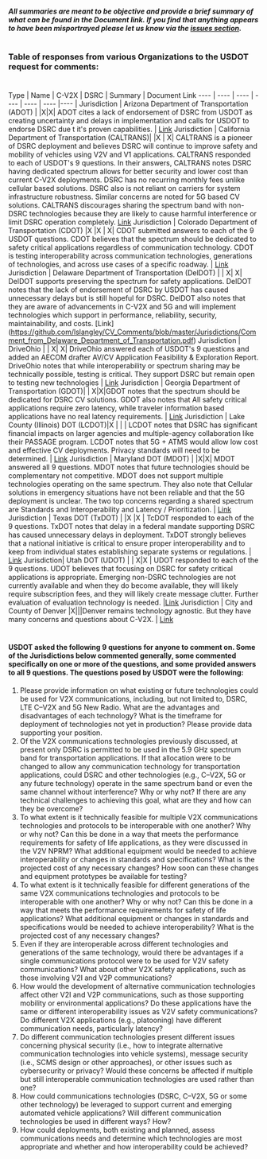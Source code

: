 ##### All summaries are meant to be objective and provide a brief summary of what can be found in the Document link. If you find that anything appears to have been misportrayed please let us know via the [issues section](https://github.com/lslangley/CV_Comments/issues).
#
#
#

### Table of responses from various Organizations to the USDOT request for comments:

#
Type | Name | C-V2X | DSRC | Summary | Document Link
---- | ---- | ---- | ---- | ---- | ---- |---- |
Jurisdiction | Arizona Department of Transportation (ADOT) | |X|X| ADOT cites a lack of endorsement of DSRC from USDOT as creating uncertainty and delays in implementation and calls for USDOT to endorse DSRC due t it's proven capabilities. | [Link](https://github.com/lslangley/CV_Comments/blob/master/Jurisdictions/Comment_from_Arizona_Department_of_Transportation.pdf)
Jurisdiction | California Department of Transportation (CALTRANS)| |X | X| CALTRANS is a pioneer of DSRC deployment and believes DSRC will continue to improve safety and mobility of vehicles using V2V and V1 applications. CALTRANS responded to each of USDOT's 9 questions. In their answers, CALTRANS notes DSRC having dedicated spectrum allows for better security and lower cost than current C-V2X deployments. DSRC has no recurring monthly fees unlike cellular based solutions. DSRC also is not reliant on carriers for system infrastructure robustness. Similar concerns are noted for 5G based CV solutions. CALTRANS discourages sharing the spectrum band with non-DSRC technologies because they are likely to cause harmful interference or limit DSRC operation completely.   [Link](https://github.com/lslangley/CV_Comments/blob/master/Jurisdictions/Comment_from_California_Department_of_Transportation.pdf)
Jurisdiction | Colorado Department of Transportation (CDOT) |X |X | X| CDOT submitted answers to each of the 9 USDOT questions. CDOT believes that the spectrum should be dedicated to safety critical applications regardless of communication technology. CDOT is testing interoperability across communication technologies, generations of technologies, and across use cases of a specific roadway. | [Link]( https://github.com/lslangley/CV_Comments/blob/master/Jurisdictions/Comment_from_Colorado_Department_of_Transportation.pdf)
Jurisdiction | Delaware Department of Transportation (DelDOT) | | X| X| DelDOT supports preserving the spectrum for safety applications. DelDOT notes that the lack of endorsement of DSRC by USDOT has caused unnecessary delays but is still hopeful for DSRC. DelDOT also notes that they are aware of advancements in C-V2X and 5G and will implement technologies which support in performance, reliability, security, maintainability, and costs.  [Link] (https://github.com/lslangley/CV_Comments/blob/master/Jurisdictions/Comment_from_Delaware_Department_of_Transportation.pdf)
Jurisdiction | DriveOhio | | X| X| DriveOhio answered each of USDOT's 9 questions and added an AECOM drafter AV/CV Application Feasibility & Exploration Report. DriveOhio notes that while interoperability or spectrum sharing may be technically possible, testing is critical. They support DSRC but remain open to testing new technologies  | [Link](https://github.com/lslangley/CV_Comments/blob/master/Jurisdictions/Comment_from_DriveOhio.pdf)
Jurisdiction | Georgia Department of Transportation (GDOT)| | X|X|GDOT notes that the spectrum should be dedicated for DSRC CV solutions. GDOT also notes that All safety critical applications require zero latency, while traveler information based applications have no real latency requirements. | [Link](https://github.com/lslangley/CV_Comments/blob/master/Jurisdictions/Comment_from_Georgia_Department_of_Transportation.pdf)
Jurisdiction | Lake County (Illinois) DOT (LCDOT)|X | | | LCDOT notes that DSRC has significant financial impacts on larger agencies and multiple-agency collaboration like their PASSAGE program. LCDOT notes that 5G + ATMS would allow low cost and effective CV deployments. Privacy standards will need to be determined. | [Link](https://github.com/lslangley/CV_Comments/blob/master/Jurisdictions/Comment_from_Lake_County_Division_of_Transportation.pdf)
Jurisdiction | Maryland DOT (MDOT) | |X|X| MDOT answered all 9 questions. MDOT notes that future technologies should be complementary not competitive. MDOT does not support multiple technologies operating on the same spectrum. They also note that Cellular solutions in emergency situations have not been reliable and that the 5G deployment is unclear. The two top concerns regarding a shared spectrum are Standards and Interoperability and Latency / Prioritization.  | [Link](https://github.com/lslangley/CV_Comments/blob/master/Jurisdictions/Comment_from_Maryland_Department_of_Transportation.pdf)
Jurisdiction | Texas DOT (TxDOT) | |X |X | TcDOT responded to each of the 9 questions. TxDOT notes that delay in a federal mandate supporting DSRC has caused unnecessary delays in deployment. TxDOT strongly believes that a national initiative is critical to ensure proper interoperability and to keep from individual states establishing separate systems or regulations. | [Link](https://github.com/lslangley/CV_Comments/blob/master/Jurisdictions/Comment_from_Texas_Department_of_Transportation.pdf)
Jurisdiction| Utah DOT (UDOT) | | X|X | UDOT responded to each of the 9 questions. UDOT believes that focusing on DSRC for safety critical applications is appropriate. Emerging non-DSRC technologies are not currently available and when they do become available, they will likely require subscription fees, and they will likely create message clutter.  Further evaluation of evaluation technology is needed.  |[Link](https://github.com/lslangley/CV_Comments/blob/master/Jurisdictions/Comment_from_Utah_Department_of_Transportation.pdf)
Jurisdiction | City and County of Denver |X|||Denver remains technology agnostic. But they have many concerns and questions about C-V2X.  | [Link](https://github.com/lslangley/CV_Comments/blob/master/Jurisdictions/Comment_from_the_City_and_County_of_Denver.pdf)
#
#
#### USDOT asked the following 9 questions for anyone to comment on. Some of the Jurisdictions below commented generally, some commented specifically on one or more of the questions, and some provided answers to all 9 questions. The questions posed by USDOT were the following:

1. Please provide information on what existing or future technologies could be used for V2X communications, including, but not limited to, DSRC, LTE C–V2X and 5G New Radio. What are the advantages and disadvantages of each technology? What is the timeframe for deployment of technologies not yet in production? Please provide data supporting your position.
2. Of the V2X communications technologies previously discussed, at present only DSRC is permitted to be used in the 5.9 GHz spectrum band for transportation applications. If that allocation were to be changed to allow any communication technology for transportation applications, could DSRC and other technologies (e.g., C–V2X, 5G or any future technology) operate in the same spectrum band or even the same channel without interference? Why or why not? If there are any technical challenges to achieving this goal, what are they and how can they be overcome?
3. To what extent is it technically feasible for multiple V2X communications technologies and protocols to be interoperable with one another? Why or why not? Can this be done in a way that meets the performance requirements for safety of life applications, as they were discussed in the V2V NPRM? What additional equipment would be needed to achieve interoperability or changes in standards and specifications? What is the projected cost of any necessary changes? How soon can these changes and equipment prototypes be available for testing?
4. To what extent is it technically feasible for different generations of the same V2X communications technologies and protocols to be interoperable with one another? Why or why not? Can this be done in a way that meets the performance requirements for safety of life applications? What additional equipment or changes in standards and specifications would be needed to achieve interoperability? What is the projected cost of any necessary changes?
5. Even if they are interoperable across different technologies and generations of the same technology, would there be advantages if a single communications protocol were to be used for V2V safety communications? What about other V2X safety applications, such as those involving V2I and V2P communications?
6. How would the development of alternative communication technologies affect other V2I and V2P communications, such as those supporting mobility or environmental applications? Do these applications have the same or different interoperability issues as V2V safety communications? Do different V2X applications (e.g., platooning) have different communication needs, particularly latency?
7. Do different communication technologies present different issues concerning physical security (i.e., how to integrate alternative communication technologies into vehicle systems), message security (i.e., SCMS design or other approaches), or other issues such as cybersecurity or privacy? Would these concerns be affected if multiple but still interoperable communication technologies are used rather than one?
8. How could communications technologies (DSRC, C–V2X, 5G or some other technology) be leveraged to support current and emerging automated vehicle applications? Will different communication technologies be used in different ways? How?
9. How could deployments, both existing and planned, assess communications needs and determine which technologies are most appropriate and whether and how interoperability could be achieved?
